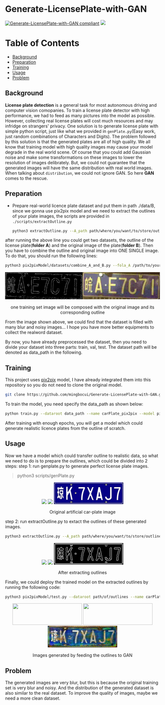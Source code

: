 # Generate-LicensePlate-with-GAN

[![Generate-LicensePlate-with-GAN compliant](https://img.shields.io/badge/FakePlate-v1.0-blue.svg)](https://github.com/mingbocui/Generate-LicensePlate-with-GAN)
![](https://img.shields.io/badge/frame-pytorch-orange.svg)



# Table of Contents

- [Background](#background)
- [Preparation](#preparation)
- [Training](#training)
- [Usage](#usage)
- [Problem](#problem)

## Background

**License plate detection** is a general task for most autonomous driving and computer vision comopanies. To train a license plate detector with high performance, we had to feed as many pictures into the model as possible. However, collecting real license plates will cost much resources and may infridge on strangers' privacy. One solution is to generate license plate with simple python script, just like what we provided in `genPlate.py`(Easy work, just random combinations of Characters and Digits). The problem followed by this solution is that the generated plates are all of high quality. We all know that training model with high quality images may cause your model degrade in the real world scene. Of course that you could add Gaussian noise and make some transformations on these images to lower the resolution of images delibrately. But, we could not guarantee that the generated images will have the same distribution with real world images. When talking about `distribution`, we could not ignore GAN. So here **GAN** comes to the rescue.

## Preparation
- Prepare real-world licence plate dataset and put them in path ./data/B, since we gonna use pix2pix model and we need to extract the outlines of your plate images, the scripts are provided in `./scripts/extractOutline.py`

  ```bash
  python3 extractOutline.py --A_path path/where/you/want/to/store/outlines --B_path path/stored/original/car-plate/images
  ```
after running the above line you could get two datasets, the outline of the license plate(**folder A**) and the original image of the  plate(**folder B**). Then you have to combine the outline and original image into ONE SINGLE image. To do that, you should run the following lines:
  
  ```bash
  python3 pix2pixModel/datasets/combine_A_and_B.py --fola_A /path/to/your/outline --fola_B /path/to/your/original_image --fold_AB /path/to/store/combined/image
  ```
  
<p align="center">
  <img src="ImagesGeneratedByGAN/samplesCombined/00242.jpg"/>
</p>
<p align="center">one training set image will be composed with the original image and its corresponding outline</p>
From the image shown above, we could find that the dataset is filled with many blur and noisy images... I hope you have more better equipments to collect the realword dataset.

By now, you have already preprocessed the dataset, then you need to divide your dataset into three parts: train, val, test. The dataset path will be denoted as data_path in the following.

## Training
  This project uses [pix2pix](https://github.com/junyanz/pytorch-CycleGAN-and-pix2pix) model, I have already integrated them into this repository so you do not need to clone the original model.

```bash
git clone https://github.com/mingbocui/Generate-LicensePlate-with-GAN.git
```
To train the model, you need specify the data_path as shown below:

```bash
python train.py --dataroot data_path --name carPlate_pix2pix --model pix2pix --direction AtoB
```

After training with enough epochs, you will get a model which could generate realistic licence plates from the outline of scratch. 
  
  
 ## Usage
 Now we have a model which could transfer outline to realistic data, so what we need to do is to prepare the outlines, which could be divided into 2 steps:
  step 1: run genplate.py to generate perfect license plate images. 
  > python3 scripts/genPlate.py  
 
<p align="center">
  <img src="GeneratedPlateSamples/0001-贵YE6JFV.jpg"/>
  <img src="GeneratedPlateSamples/0006-京D50UJ9.jpg"/>
  <img src="GeneratedPlateSamples/0009-琼K7XAJ7.jpg"/>
</p>
<p align="center">Original artificial car-plate image</p>


step 2: run extractOutline.py to extact the outlines of these generated images.
  ```bash
  python3 extractOutline.py --A_path path/where/you/want/to/store/outlines --B_path path/of/artificial/images
  ```

<p align="center">
  <img src="outlinesOfGeneratedImages/0001-贵YE6JFV.jpg"/>
  <img src="outlinesOfGeneratedImages/0006-京D50UJ9.jpg"/>
  <img src="outlinesOfGeneratedImages/0009-琼K7XAJ7.jpg"/>
</p>
<p align="center">After extracting outlines</p>

Finally, we could deploy the trained model on the extracted outlines by running the following code:
```bash
python3 pix2pixModel/test.py --dataroot path/of/outlines --name carPlate_pix2pix --model test --netG unet_256 --direction AtoB --dataset_mode single --norm batch
```

<p align="center">
  <img width="226" height="70" src="ImagesGeneratedByGAN/0001-贵YE6JFV_fake.png"/>
  <img width="226" height="70" src="ImagesGeneratedByGAN/0006-京D50UJ9_fake.png"/>
  <img width="226" height="70" src="ImagesGeneratedByGAN/0009-琼K7XAJ7_fake.png"/>
</p>
<p align="center">Images generated by feeding the outlines to GAN</p>










## Problem
The generated images are very blur, but this is because the original training set is very blur and noisy. And the distribution of the generated dataset is also similar to the real dataset. To improve the quality of images, maybe we need a more clean dataset.

